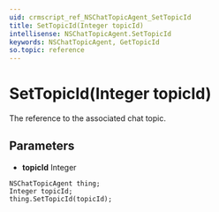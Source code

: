 ```yaml
---
uid: crmscript_ref_NSChatTopicAgent_SetTopicId
title: SetTopicId(Integer topicId)
intellisense: NSChatTopicAgent.SetTopicId
keywords: NSChatTopicAgent, GetTopicId
so.topic: reference
---
```


# SetTopicId(Integer topicId)

The reference to the associated chat topic.

## Parameters

* **topicId** Integer

```crmscript
NSChatTopicAgent thing;
Integer topicId;
thing.SetTopicId(topicId);
```

